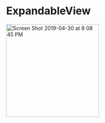 # ExpandableView

<img width="250" alt="Screen Shot 2019-04-30 at 8 08 45 PM" src="https://user-images.githubusercontent.com/5465858/69772140-0191c480-1144-11ea-80dd-6ace14844b56.gif">

